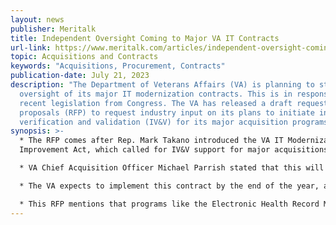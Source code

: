 ```yaml
---
layout: news
publisher: Meritalk
title: Independent Oversight Coming to Major VA IT Contracts
url-link: https://www.meritalk.com/articles/independent-oversight-coming-to-major-va-it-contracts/
topic: Acquisitions and Contracts
keywords: "Acquisitions, Procurement, Contracts"
publication-date: July 21, 2023
description: "The Department of Veterans Affairs (VA) is planning to strengthen
  oversight of its major IT modernization contracts. This is in response to
  recent legislation from Congress. The VA has released a draft request for
  proposals (RFP) to request industry input on its plans to initiate independent
  verification and validation (IV&V) for its major acquisition programs. "
synopsis: >-
  * The RFP comes after Rep. Mark Takano introduced the VA IT Modernization
  Improvement Act, which called for IV&V support for major acquisitions.

  * VA Chief Acquisition Officer Michael Parrish stated that this will provide independent oversight to ensure that contractors deliver on time and budget.

  * The VA expects to implement this contract by the end of the year, aligning with Rep. Takano's legislation.

  * This RFP mentions that programs like the Electronic Health Record Modernization, Financial Management Business Transformation, and Supply Chain Modernization will likely be assessed, with the possibility of considering additional programs. Both VA and Government Accountability Office officials support the legislation.
---
```


